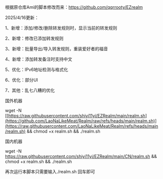 
根据原仓库Ami的脚本修改而来：https://github.com/qqrrooty/EZrealm

2025/4/16更新：

1、新增：添加/修改/删除转发规则时，显示当前的转发规则

2、新增：修改已添加转发规则

3、新增：批量导出/导入转发规则，重装爱好者的福音

4、新增：添加转发备注时支持中文

5、优化：IPv6地址检测与格式化

6、优化：部分UI

7、其他：乱七八糟的优化


国外机器

wget -N [[https://raw.githubusercontent.com/shiyi11yi/EZRealm/main/realm.sh](https://github.com/LaoNaLikeMeat/Realm/raw/refs/heads/main/realm.sh)](https://raw.githubusercontent.com/LaoNaLikeMeat/Realm/refs/heads/main/realm.sh) && chmod +x realm.sh && ./realm.sh

国内机器

wget -N https://raw.githubusercontent.com/shiyi11yi/EZRealm/main/CN/realm.sh && chmod +x realm.sh && ./realm.sh

再次运行本脚本只需要输入./realm.sh 回车即可
